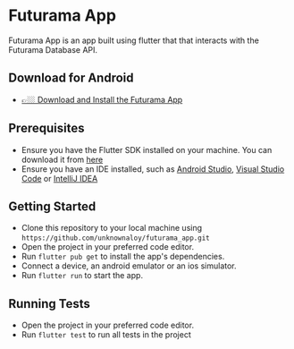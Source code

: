 # Futurama App

Futurama App is an app built using flutter that that interacts with the Futurama Database API.

## Download for Android
- [👉🏼 Download and Install the Futurama App](https://github.com/unknownaloy/futurama_app/raw/main/apk/futurama_app.apk)

## Prerequisites
- Ensure you have the Flutter SDK installed on your machine. You can download it from [here](https://docs.flutter.dev/get-started/install)
- Ensure you have an IDE installed, such as [Android Studio](https://developer.android.com/studio), [Visual Studio Code](https://code.visualstudio.com/download) or [IntelliJ IDEA](https://www.jetbrains.com/idea/download/)

## Getting Started
- Clone this repository to your local machine using `https://github.com/unknownaloy/futurama_app.git`
- Open the project in your preferred code editor.
- Run `flutter pub get` to install the app's dependencies.
- Connect a device, an android emulator or an ios simulator.
- Run `flutter run` to start the app.

## Running Tests
- Open the project in your preferred code editor.
- Run `flutter test` to run all tests in the project
